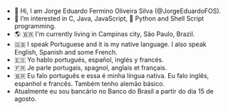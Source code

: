 - 👋 Hi, I am Jorge Eduardo Fermino Oliveira Silva (@JorgeEduardoFOS).
- 👀 I’m interested in C, Java, JavaScript, :snake: Python and Shell Script programming.
- 🌎 :brazil: I'm currently living in Campinas city, São Paulo, Brazil.
- 🇬🇧 I speak Portuguese and it is my native language. I also speak English, Spanish and some French.
- 🇪🇸 Yo hablo portugués, español, inglés y francés.
- 🇫🇷 Je parle portugais, spagnol, anglais et français.
- 🇧🇷 Eu falo português e essa é minha língua nativa. Eu falo inglês, espanhol e francês. Também tenho alemão básico.
- Atualmente eu sou bancário no Banco do Brasil a partir do dia 15 de agosto.
<!--,- 💞️ I’m looking to collaborate on ...
- 📫 How to reach me ... II-->

<!---
JorgeEduardoFOS/JorgeEduardoFOS is a ✨ special ✨ repository because its `README.md` (this file) appears on your GitHub profile.
You can click the Preview link to take a look at your changes.
--->
